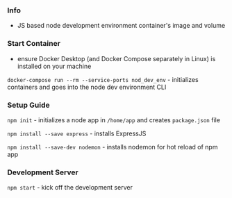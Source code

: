 ### Info 

- JS based node development environment container's image and volume

### Start Container 

- ensure Docker Desktop (and Docker Compose separately in Linux) is installed on your machine 

`docker-compose run --rm --service-ports nod_dev_env`
    - initializes containers and goes into the node dev environment CLI

### Setup Guide

`npm init`
    - initializes a node app in `/home/app` and creates `package.json` file

`npm install --save express`
    - installs ExpressJS 

`npm install --save-dev nodemon`
    - installs nodemon for hot reload of npm app

### Development Server 

`npm start`
    - kick off the development server 
